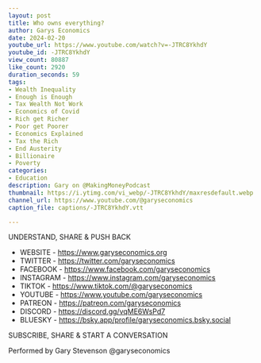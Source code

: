 ```yaml
---
layout: post
title: Who owns everything?
author: Garys Economics
date: 2024-02-20
youtube_url: https://www.youtube.com/watch?v=-JTRC8YkhdY
youtube_id: -JTRC8YkhdY
view_count: 80887
like_count: 2920
duration_seconds: 59
tags:
- Wealth Inequality
- Enough is Enough
- Tax Wealth Not Work
- Economics of Covid
- Rich get Richer
- Poor get Poorer
- Economics Explained
- Tax the Rich
- End Austerity
- Billionaire
- Poverty
categories:
- Education
description: Gary on @MakingMoneyPodcast
thumbnail: https://i.ytimg.com/vi_webp/-JTRC8YkhdY/maxresdefault.webp
channel_url: https://www.youtube.com/@garyseconomics
caption_file: captions/-JTRC8YkhdY.vtt

---
```


UNDERSTAND, SHARE & PUSH BACK

- WEBSITE - https://www.garyseconomics.org
- TWITTER  - https://twitter.com/garyseconomics
- FACEBOOK - https://www.facebook.com/garyseconomics
- INSTAGRAM  - https://www.instagram.com/garyseconomics
- TIKTOK - https://www.tiktok.com/@garyseconomics
- YOUTUBE -  https://www.youtube.com/garyseconomics
- PATREON - https://patreon.com/garyseconomics
- DISCORD - https://discord.gg/vqME6WsPd7
- BLUESKY - https://bsky.app/profile/garyseconomics.bsky.social

SUBSCRIBE, SHARE & START A CONVERSATION

Performed by Gary Stevenson
@garyseconomics
